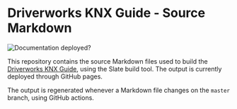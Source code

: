# Driverworks KNX Guide - Source Markdown

![Documentation deployed?][image-1]

This repository contains the source Markdown files used to build the [Driverworks KNX Guide][1], using the Slate build tool.
The output is currently deployed through GitHub pages.

The output is regenerated whenever a Markdown file changes on the `master` branch, using GitHub actions.

[1]: https://control4.github.io/docs-driverworks-knx/#introduction/##KNX_Support_Overview

[image-1]: https://github.com/control4/docs-driverworks-knx/workflows/Build%20and%20deploy/badge.svg

